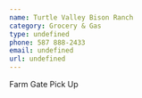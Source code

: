 ```yaml
---
name: Turtle Valley Bison Ranch 
category: Grocery & Gas
type: undefined
phone: 587 888-2433
email: undefined
url: undefined
---
```


Farm Gate Pick Up